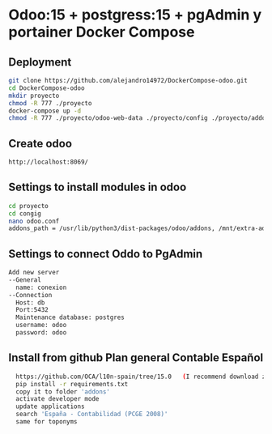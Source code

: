 # Odoo:15 + postgress:15 + pgAdmin y portainer Docker Compose

## Deployment
```bash
git clone https://github.com/alejandro14972/DockerCompose-odoo.git
cd DockerCompose-odoo
mkdir proyecto
chmod -R 777 ./proyecto
docker-compose up -d
chmod -R 777 ./proyecto/odoo-web-data ./proyecto/config ./proyecto/addons ./proyecto/odoo-db-data ./proyecto/portainer_data
```
## Create odoo 
```bash
http://localhost:8069/
````
## Settings to install modules in odoo
```bash
cd proyecto
cd congig
nano odoo.conf
addons_path = /usr/lib/python3/dist-packages/odoo/addons, /mnt/extra-addons
```

## Settings to connect Oddo to PgAdmin
```bash
Add new server
--General
  name: conexion
--Connection
  Host: db
  Port:5432
  Maintenance database: postgres
  username: odoo
  password: odoo
```


## Install from github Plan general Contable Español
```bash
  https://github.com/OCA/l10n-spain/tree/15.0   (I recommend download zip)
  pip install -r requirements.txt
  copy it to folder 'addons'
  activate developer mode
  update applications
  search 'España - Contabilidad (PCGE 2008)'
  same for toponyms
```
